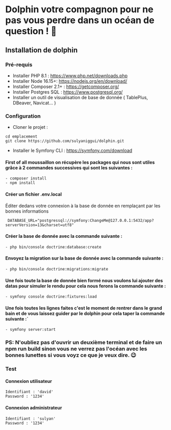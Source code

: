 # Dolphin votre compagnon pour ne pas vous perdre dans un océan de question ! 🐬

## Installation de dolphin
### Pré-requis

- Installer PHP 8.1 : https://www.php.net/downloads.php
- Installer Node 16.15+: https://nodejs.org/en/download/
- Installer Composer 2.1+ : https://getcomposer.org/
- Installer Postgres SQL : https://www.postgresql.org/
- Installer un outil de visualisation de base de donnée ( TablePlus, DBeaver, Navicat... )

### Configuration

- Cloner le projet : 
```
cd emplacement
git clone https://github.com/sulyaniggui/dolphin.git
```
  


- Installer le Symfony CLI : https://symfony.com/download

#### First of all moussaillon on récupère les packages qui nous sont utiles grâce à 2 commandes successives qui sont les suivantes :
```
- composer install
- npm install
```

#### Créer un fichier .env.local 
Éditer dedans votre connexion à la base de donnée en remplaçant par les bonnes informations

```
 DATABASE_URL="postgressql://symfony:ChangeMe@127.0.0.1:5432/app?serverVersion=13&charset=utf8"
```

#### Créer la base de donnée avec la commande suivante :
````
- php bin/console doctrine:database:create
````

#### Envoyez la migration sur la base de donnée avec la commande suivante :
```
- php bin/console doctrine:migrations:migrate
```

#### Une fois toute la base de donnée bien formé nous voulons lui ajouter des datas pour simuler le rendu pour cela nous ferons la commande suivante :
```
- symfony console doctrine:fixtures:load
```

#### Une fois toutes les lignes faites c'est le moment de rentrer dans le grand bain et de vous laissez guider par le dolphin pour cela taper la commande suivante :`
```
- symfony server:start
```

### PS: N'oubliez pas d'ouvrir un deuxième terminal et de faire un npm run build sinon vous ne verrez pas l'océan avec les bonnes lunettes si vous voyz ce que je veux dire. 😉
  
### Test

#### Connexion utilisateur
    Identifiant : 'david'
    Password : '1234'

#### Connexion administrateur
    Identifiant : 'sulyan'
    Password : '1234'
